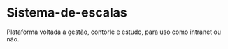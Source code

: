 # Sistema-de-escalas

Plataforma voltada a gestão, contorle e estudo, para uso como intranet ou não.
